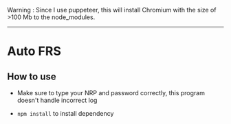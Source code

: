 Warning : Since I use puppeteer, this will install Chromium with the size of >100 Mb to the node_modules.

---

# Auto FRS

## How to use

- Make sure to type your NRP and password correctly, this program doesn't handle incorrect log

- `npm install` to install dependency

